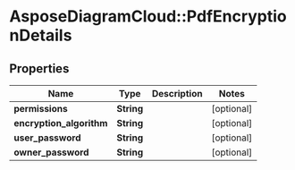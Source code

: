 # AsposeDiagramCloud::PdfEncryptionDetails

## Properties
Name | Type | Description | Notes
------------ | ------------- | ------------- | -------------
**permissions** | **String** |  | [optional] 
**encryption_algorithm** | **String** |  | [optional] 
**user_password** | **String** |  | [optional] 
**owner_password** | **String** |  | [optional] 


